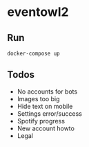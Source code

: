 # eventowl2

## Run

`docker-compose up`

## Todos

* No accounts for bots
* Images too big
* Hide text on mobile
* Settings error/success
* Spotify progress
* New account howto
* Legal